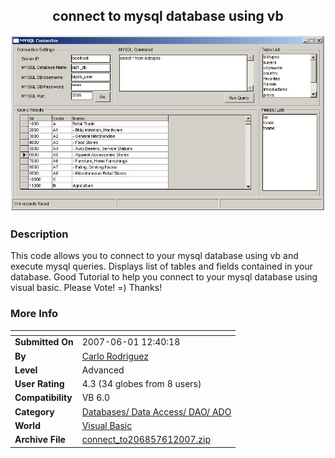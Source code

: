 ﻿<div align="center">

## connect to mysql database using vb

<img src="PIC2007611233173379.JPG">
</div>

### Description

This code allows you to connect to your mysql database using vb and execute mysql queries. Displays list of tables and fields contained in your database. Good Tutorial to help you connect to your mysql database using visual basic. Please Vote! =) Thanks!
 
### More Info
 


<span>             |<span>
---                |---
**Submitted On**   |2007-06-01 12:40:18
**By**             |[Carlo Rodriguez](https://github.com/Planet-Source-Code/PSCIndex/blob/master/ByAuthor/carlo-rodriguez.md)
**Level**          |Advanced
**User Rating**    |4.3 (34 globes from 8 users)
**Compatibility**  |VB 6\.0
**Category**       |[Databases/ Data Access/ DAO/ ADO](https://github.com/Planet-Source-Code/PSCIndex/blob/master/ByCategory/databases-data-access-dao-ado__1-6.md)
**World**          |[Visual Basic](https://github.com/Planet-Source-Code/PSCIndex/blob/master/ByWorld/visual-basic.md)
**Archive File**   |[connect\_to206857612007\.zip](https://github.com/Planet-Source-Code/carlo-rodriguez-connect-to-mysql-database-using-vb__1-68725/archive/master.zip)








